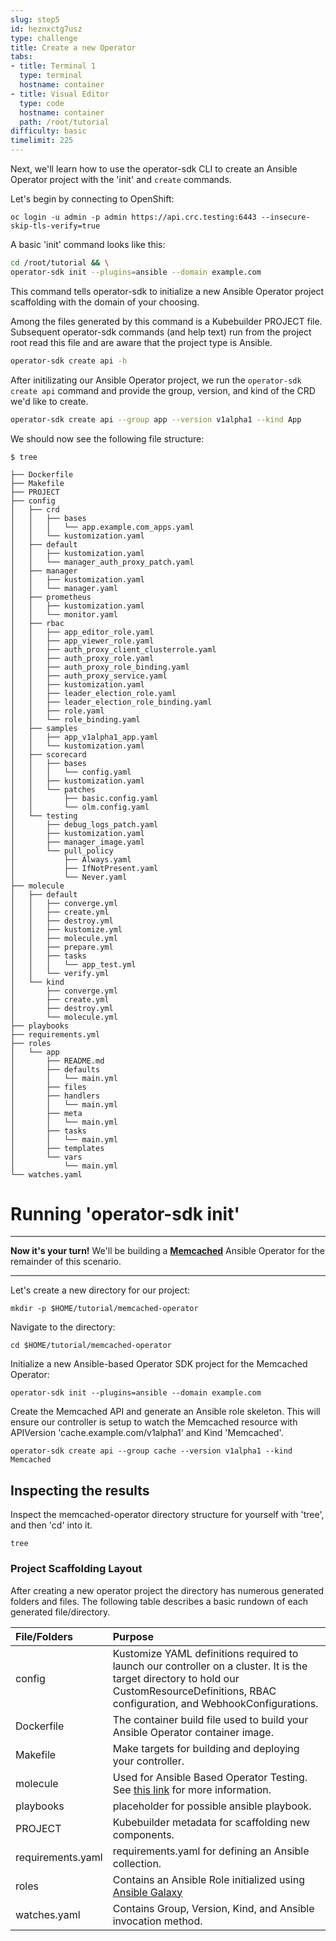 ```yaml
---
slug: step5
id: heznxctg7usz
type: challenge
title: Create a new Operator
tabs:
- title: Terminal 1
  type: terminal
  hostname: container
- title: Visual Editor
  type: code
  hostname: container
  path: /root/tutorial
difficulty: basic
timelimit: 225
---
```

Next, we'll learn how to use the operator-sdk CLI to create an Ansible Operator project with the 'init' and `create` commands.

Let's begin by connecting to OpenShift:

```
oc login -u admin -p admin https://api.crc.testing:6443 --insecure-skip-tls-verify=true
```

A basic 'init' command looks like this:
```bash
cd /root/tutorial && \
operator-sdk init --plugins=ansible --domain example.com
```
This command tells operator-sdk to initialize a new Ansible Operator project scaffolding with the domain of your choosing.

Among the files generated by this command is a Kubebuilder PROJECT file. Subsequent operator-sdk commands (and help text) run from the project root read this file and are aware that the project type is Ansible.

```bash
operator-sdk create api -h
```

After initilizating our Ansible Operator project, we run the `operator-sdk create api` command and provide the group, version, and kind of the CRD we'd like to create.

```bash
operator-sdk create api --group app --version v1alpha1 --kind App
```

We should now see the following file structure:

```
$ tree

├── Dockerfile
├── Makefile
├── PROJECT
├── config
│   ├── crd
│   │   ├── bases
│   │   │   └── app.example.com_apps.yaml
│   │   └── kustomization.yaml
│   ├── default
│   │   ├── kustomization.yaml
│   │   └── manager_auth_proxy_patch.yaml
│   ├── manager
│   │   ├── kustomization.yaml
│   │   └── manager.yaml
│   ├── prometheus
│   │   ├── kustomization.yaml
│   │   └── monitor.yaml
│   ├── rbac
│   │   ├── app_editor_role.yaml
│   │   ├── app_viewer_role.yaml
│   │   ├── auth_proxy_client_clusterrole.yaml
│   │   ├── auth_proxy_role.yaml
│   │   ├── auth_proxy_role_binding.yaml
│   │   ├── auth_proxy_service.yaml
│   │   ├── kustomization.yaml
│   │   ├── leader_election_role.yaml
│   │   ├── leader_election_role_binding.yaml
│   │   ├── role.yaml
│   │   └── role_binding.yaml
│   ├── samples
│   │   ├── app_v1alpha1_app.yaml
│   │   └── kustomization.yaml
│   ├── scorecard
│   │   ├── bases
│   │   │   └── config.yaml
│   │   ├── kustomization.yaml
│   │   └── patches
│   │       ├── basic.config.yaml
│   │       └── olm.config.yaml
│   └── testing
│       ├── debug_logs_patch.yaml
│       ├── kustomization.yaml
│       ├── manager_image.yaml
│       └── pull_policy
│           ├── Always.yaml
│           ├── IfNotPresent.yaml
│           └── Never.yaml
├── molecule
│   ├── default
│   │   ├── converge.yml
│   │   ├── create.yml
│   │   ├── destroy.yml
│   │   ├── kustomize.yml
│   │   ├── molecule.yml
│   │   ├── prepare.yml
│   │   ├── tasks
│   │   │   └── app_test.yml
│   │   └── verify.yml
│   └── kind
│       ├── converge.yml
│       ├── create.yml
│       ├── destroy.yml
│       └── molecule.yml
├── playbooks
├── requirements.yml
├── roles
│   └── app
│       ├── README.md
│       ├── defaults
│       │   └── main.yml
│       ├── files
│       ├── handlers
│       │   └── main.yml
│       ├── meta
│       │   └── main.yml
│       ├── tasks
│       │   └── main.yml
│       ├── templates
│       └── vars
│           └── main.yml
└── watches.yaml

```

# Running 'operator-sdk init'
***
__Now it's your turn!__ We'll be building a [__Memcached__](https://memcached.org/) Ansible Operator for the remainder of this scenario.
***

Let's create a new directory for our project:

```
mkdir -p $HOME/tutorial/memcached-operator
```

Navigate to the directory:

```
cd $HOME/tutorial/memcached-operator
```

Initialize a new Ansible-based Operator SDK project for the Memcached Operator:

```
operator-sdk init --plugins=ansible --domain example.com
```

Create the Memcached API and generate an Ansible role skeleton.  This will ensure our controller is setup to watch the
Memcached resource with APIVersion 'cache.example.com/v1alpha1' and Kind 'Memcached'.

```
operator-sdk create api --group cache --version v1alpha1 --kind Memcached
```

## Inspecting the results

Inspect the memcached-operator directory structure for yourself with 'tree', and then 'cd' into it.

```
tree
```

### Project Scaffolding Layout

After creating a new operator project the directory has numerous generated folders and files. The following
table describes a basic rundown of each generated file/directory.

| File/Folders   | Purpose                           |
| :---           | :--- |
| config | Kustomize YAML definitions required to launch our controller on a cluster. It is the target directory to hold our CustomResourceDefinitions, RBAC configuration, and WebhookConfigurations.
| Dockerfile | The container build file used to build your Ansible Operator container image. |
| Makefile | Make targets for building and deploying your controller. |
| molecule | Used for Ansible Based Operator Testing. See [this link](https://sdk.operatorframework.io/docs/building-operators/ansible/testing-guide/) for more information.
| playbooks | placeholder for possible ansible playbook.
| PROJECT | Kubebuilder metadata for scaffolding new components. |
| requirements.yaml | requirements.yaml for defining an Ansible collection.
| roles | Contains an Ansible Role initialized using [Ansible Galaxy](https://docs.ansible.com/ansible/latest/reference_appendices/galaxy.html)
| watches.yaml | Contains Group, Version, Kind, and Ansible invocation method. |
